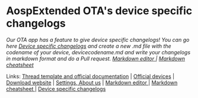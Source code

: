 # AospExtended OTA's device specific changelogs

_*Our OTA app has a feature to give device specific changelogs! You can go here [Device specific changelogs](https://github.com/AospExtended-Devices/Changelogs) and create a new .md file with the codename of your device, devicecodename.md and write your changelogs in markdown format and do a Pull request.*
[Markdown editor ](http://dillinger.io/) | [Markdown cheatsheet ](https://github.com/adam-p/markdown-here/wiki/Markdown-Cheatsheet)_

Links:
[Thread template and official documentation](https://github.com/AospExtended/documentation) | [Official devices](https://github.com/AospExtended/official_devices) | [Download website](http://downloads.aospextended.com/) |
[Settings, About us](https://github.com/AospExtended/platform_packages_apps_Settings/edit/7.1.1/res/values/device_maintainers_arrays.xml) | [Markdown editor ](http://dillinger.io/) | [Markdown cheatsheet ](https://github.com/adam-p/markdown-here/wiki/Markdown-Cheatsheet) | [Device specific changelogs](https://github.com/AospExtended-Devices/Changelogs)  

